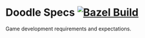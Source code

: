 # Doodle Specs [![Bazel Build](https://github.com/deepinthinking/doodle-specs/actions/workflows/bazel.yml/badge.svg)](https://github.com/deepinthinking/doodle-specs/actions/workflows/bazel.yml)
Game development requirements and expectations.
